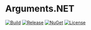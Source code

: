 # Arguments.NET
[![Build](https://ci.appveyor.com/api/projects/status/4nj8qmykpc7fulov/branch/master?svg=true)](https://ci.appveyor.com/project/skthomasjr/arguments/branch/master)
[![Release](https://img.shields.io/github/release/skthomasjr/Arguments.svg?maxAge=2592000)](https://github.com/skthomasjr/Arguments/releases)
[![NuGet](https://img.shields.io/nuget/v/Arguments.NET.svg)](https://www.nuget.org/packages/Arguments.NET)
[![License](https://img.shields.io/github/license/mashape/apistatus.svg?maxAge=2592000)](LICENSE.md)
